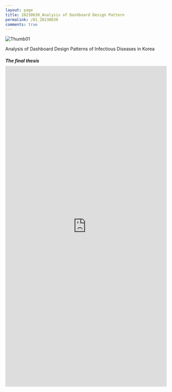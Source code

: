 ```yaml
---
layout: page
title: 20230630_Analysis of Dashboard Design Pattern
permalink: /01_20230630
comments: true
---
```


<div class="row justify-content-between" style="">
    <div class="col-md-12">
        <img src="{{site.baseurl}}/assets/images/Thumb/01Thumb_1.png" alt="Thumb01" />
        <p style="margin-bottom:1rem;">Analysis of Dashboard Design Patterns of Infectious Diseases in Korea</p>
        <h5 style="margin-bottom:0.5rem;">The final thesis</h5>
        <!-- <iframe src="{{site.baseurl}}/pdf_file/Analysis of Dashboard Design Patter.pdf" title="example" width="100%" height="1000" frameborder="0"></iframe> -->
        <iframe src="https://docs.google.com/gview?url=https://infovizlab.github.io{{site.baseurl}}/pdf_file/Analysis of Dashboard.pdf&embedded=true" title="example" width="100%" height="1000" frameborder="0"></iframe>
    </div>
</div>